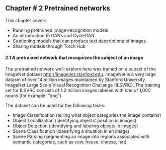 ## Chapter # 2 Pretrained networks

This chapter covers
- Running pretrained image-recognition models
- An introduction to GANs and CycleGAN
- Captioning models that can produce text descriptions of images
- Sharing models through Torch Hub



#### 2.1 A pretrained network that recognizes the subject of an image

The pretrained network we’ll explore here was trained on a subset of the ImageNet dataset http://imagenet.stanford.edu. ImageNet is a very large dataset of over 14 million images maintained by Stanford University. ImageNet Large Scale Visual Recognition Challange (ILSVRC). The training set for ILSVRC consists of 1.2 million images labeled with one of 1,000 nouns (for example, “dog”)

The dataset can be used for the following tasks:
- Image Classification (telling what object categories the image contains)
- Object Locallization (identifying objects’ position in images)
- Object Detection (identifying and labeling objects in images)
- Scene Classification (classifying a situation in an image)
- Scene Parsing (segmenting an image into regions associated with semantic categories, such as cow, house, cheese, hat)